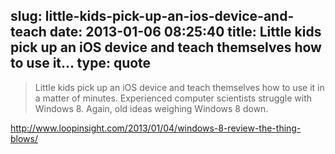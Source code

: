 slug: little-kids-pick-up-an-ios-device-and-teach
date: 2013-01-06 08:25:40
title: Little kids pick up an iOS device and teach themselves how to use it...
type: quote
---

> Little kids pick up an iOS device and teach themselves how to use it in a matter of minutes. Experienced computer scientists struggle with Windows 8. Again, old ideas weighing Windows 8 down.

<http://www.loopinsight.com/2013/01/04/windows-8-review-the-thing-blows/>
